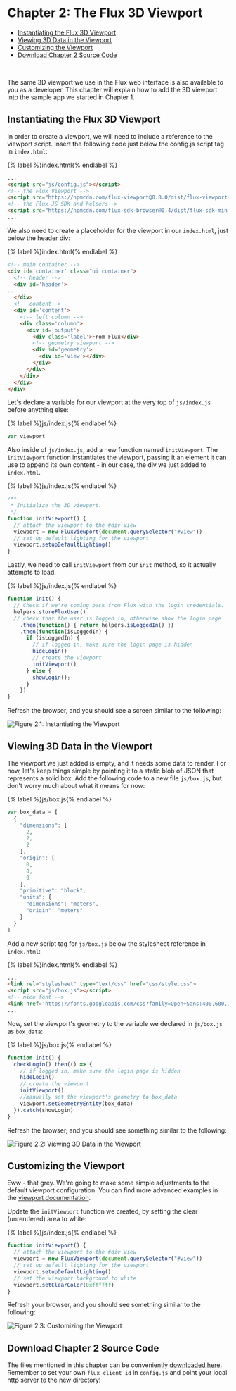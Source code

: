 # Chapter 2: The Flux 3D Viewport

* [Instantiating the Flux 3D Viewport](#instantiating-the-flux-3d-viewport)
* [Viewing 3D Data in the Viewport](#viewing-3d-data-in-the-viewport)
* [Customizing the Viewport](#customizing-the-viewport)
* [Download Chapter 2 Source Code](#download-chapter-2-source-code)

&nbsp;

The same 3D viewport we use in the Flux web interface is also available to you as a developer. This chapter will explain how to add the 3D viewport into the sample app we started in Chapter 1.

## <a id="instantiating-the-flux-3d-viewport"></a>Instantiating the Flux 3D Viewport

In order to create a viewport, we will need to include a reference to the viewport script. Insert the following code just below the config.js script tag in `index.html`:

{% label %}index.html{% endlabel %}
```html
...
<script src="js/config.js"></script>
<!-- the Flux Viewport -->
<script src="https://npmcdn.com/flux-viewport@0.8.0/dist/flux-viewport-bundle.global.js"></script>
<!-- the Flux JS SDK and helpers-->
<script src="https://npmcdn.com/flux-sdk-browser@0.4/dist/flux-sdk-min.js"></script>
...
```

We also need to create a placeholder for the viewport in our `index.html`, just below the header div:

{% label %}index.html{% endlabel %}
```html
<!-- main container -->
<div id='container' class="ui container">
  <!-- header -->
  <div id='header'>
...
  </div>
  <!-- content-->
  <div id='content'>
    <!-- left column -->
    <div class='column'>
      <div id='output'>
        <div class='label'>From Flux</div>
        <!-- geometry viewport -->
        <div id='geometry'>
          <div id='view'></div>
        </div>
      </div>
    </div>
  </div>
</div>
```

Let's declare a variable for our viewport at the very top of `js/index.js` before anything else:

{% label %}js/index.js{% endlabel %}
```js
var viewport
```

Also inside of `js/index.js`, add a new function named `initViewport`. The `initViewport` function instantiates the viewport, passing it an element it can use to append its own content - in our case, the div we just added to `index.html`.

{% label %}js/index.js{% endlabel %}
```js
/**
 * Initialize the 3D viewport.
 */
function initViewport() {
  // attach the viewport to the #div view
  viewport = new FluxViewport(document.querySelector("#view"))
  // set up default lighting for the viewport
  viewport.setupDefaultLighting()
}
```

Lastly, we need to call `initViewport` from our `init` method, so it actually attempts to load.

{% label %}js/index.js{% endlabel %}
```js
function init() {
  // Check if we're coming back from Flux with the login credentials.
  helpers.storeFluxUser()
  // check that the user is logged in, otherwise show the login page
    .then(function() { return helpers.isLoggedIn() })
    .then(function(isLoggedIn) {
      if (isLoggedIn) {
        // if logged in, make sure the login page is hidden
        hideLogin()
        // create the viewport
        initViewport()
      } else {
        showLogin();
      }
    })
}
```

Refresh the browser, and you should see a screen similar to the following:

<img
  src="./image_2.png"
  alt="Figure 2.1: Instantiating the Viewport"
  title="Figure 2.1: Instantiating the Viewport"
  class="doc-img-bordered"
/>

## <a id="viewing-3d-data-in-the-viewport"></a>Viewing 3D Data in the Viewport

The viewport we just added is empty, and it needs some data to render. For now, let's keep things simple by pointing it to a static blob of JSON that represents a solid box. Add the following  code to a new file `js/box.js`, but don't worry much about what it means for now:

{% label %}js/box.js{% endlabel %}
```js
var box_data = [
  {
    "dimensions": [
      2,
      2,
      2
    ],
    "origin": [
      0,
      0,
      0
    ],
    "primitive": "block",
    "units": {
      "dimensions": "meters",
      "origin": "meters"
    }
  }
]
```

Add a new script tag for `js/box.js` below the stylesheet reference in `index.html`:

{% label %}index.html{% endlabel %}
```html
...
<link rel="stylesheet" type="text/css" href="css/style.css">
<script src="js/box.js"></script>
<!-- nice font -->
<link href='https://fonts.googleapis.com/css?family=Open+Sans:400,600,700,800' rel='stylesheet' type='text/css'>
...
```

Now, set the viewport's geometry to the variable we declared in `js/box.js` as `box_data`:

{% label %}js/box.js{% endlabel %}
```js
function init() {
  checkLogin().then(() => {
    // if logged in, make sure the login page is hidden
    hideLogin()
    // create the viewport
    initViewport()
    //manually set the viewport's geometry to box_data
    viewport.setGeometryEntity(box_data)
  }).catch(showLogin)
}
```

Refresh the browser, and you should see something similar to the following:

<img
  src="./image_3.png"
  alt="Figure 2.2: Viewing 3D Data in the Viewport"
  title="Figure 2.2: Viewing 3D Data in the Viewport"
  class="doc-img-bordered"
/>

## <a id="customizing-the-viewport"></a>Customizing the Viewport

Eww - that grey. We're going to make some simple adjustments to the default viewport configuration. You can find more advanced examples in the [viewport ](https://github.com/fluxio/flux-viewport/tree/master/demo)[documentation](https://github.com/fluxio/flux-viewport/tree/master/demo).

Update the `initViewport` function we created, by setting the clear (unrendered) area to white:

{% label %}js/index.js{% endlabel %}
```js
function initViewport() {
  // attach the viewport to the #div view
  viewport = new FluxViewport(document.querySelector("#view"))
  // set up default lighting for the viewport
  viewport.setupDefaultLighting()
  // set the viewport background to white
  viewport.setClearColor(0xffffff)
}
```

Refresh your browser, and you should see something similar to the following:

<img
  src="./image_4.png"
  alt="Figure 2.3: Customizing the Viewport"
  title="Figure 2.3: Customizing the Viewport"
  class="doc-img-bordered"
/>

## <a id="download-chapter-2-source-code"></a>Download Chapter 2 Source Code

The files mentioned in this chapter can be conveniently [downloaded here](https://github.com/flux-labs/flux-seed/tree/master/tutorials/chapter_2_viewport). Remember to set your own `flux_client_id` in `config.js` and point your local http server to the new directory!
